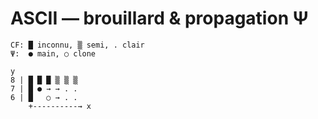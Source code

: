 # ASCII — brouillard & propagation Ψ

```
CF: █ inconnu, ▒ semi, . clair
Ψ:  ● main, ○ clone

y
8 | █ █ █ ▒ ▒ ▒
7 | █ ● → → . .
6 | █   ○ → . .
    +----------→ x
```
